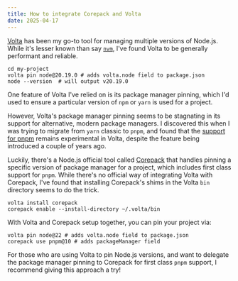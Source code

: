 ```yaml
---
title: How to integrate Corepack and Volta
date: 2025-04-17
---
```


[Volta](https://volta.sh/) has been my go-to tool for managing multiple versions of Node.js. While it's lesser known than say [`nvm`](https://github.com/nvm-sh/nvm), I've found Volta to be generally performant and reliable.

```
cd my-project
volta pin node@20.19.0 # adds volta.node field to package.json
node --version  # will output v20.19.0
```

One feature of Volta I've relied on is its package manager pinning, which I'd used to ensure a particular version of `npm` or `yarn` is used for a project. 

However, Volta's package manager pinning seems to be stagnating in its support for alternative, modern package managers. I discovered this when I was trying to migrate from `yarn` classic to `pnpm`, and found that the [support for pnpm](https://docs.volta.sh/advanced/pnpm) remains experimental in Volta, despite the feature being introduced a couple of years ago.

Luckily, there's a Node.js official tool called [Corepack](https://nodejs.org/api/corepack.html) that handles pinning a specific version of package manager for a project, which includes first class support for `pnpm`. While there's no official way of integrating Volta with Corepack, I've found that installing Corepack's shims in the Volta `bin` directory seems to do the trick.

```
volta install corepack
corepack enable --install-directory ~/.volta/bin
```

With Volta and Corepack setup together, you can pin your project via:

```
volta pin node@22 # adds volta.node field to package.json
corepack use pnpm@10 # adds packageManager field
```

For those who are using Volta to pin Node.js versions, and want to delegate the package manager pinning to Corepack for first class `pnpm` support, I recommend giving this approach a try!